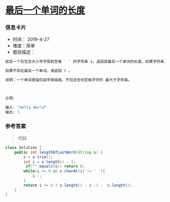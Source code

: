 # [最后一个单词的长度](https://leetcode-cn.com/problems/length-of-last-word/)

### 信息卡片

- 时间： 2019-4-27
- 难度：简单
- 题目描述：

```java
给定一个仅包含大小写字母和空格 ' ' 的字符串 s，返回其最后一个单词的长度。如果字符串从左向右滚动显示，那么最后一个单词就是最后出现的单词。

如果不存在最后一个单词，请返回 0 。

说明：一个单词是指仅由字母组成、不包含任何空格字符的 最大子字符串。

 

示例:

输入: "Hello World"
输出: 5

```



### 参考答案

> 代码

```java
class Solution {
    public int lengthOfLastWord(String s) {
        s = s.trim();
        int i = s.length() - 1;
         if("".equals(s)) return 0;
        while(i >= 0 && s.charAt(i) != ' '){
            i--;
        }
        return i >= 0 ? s.length() - i -1 :  s.length();
    }
}
```
